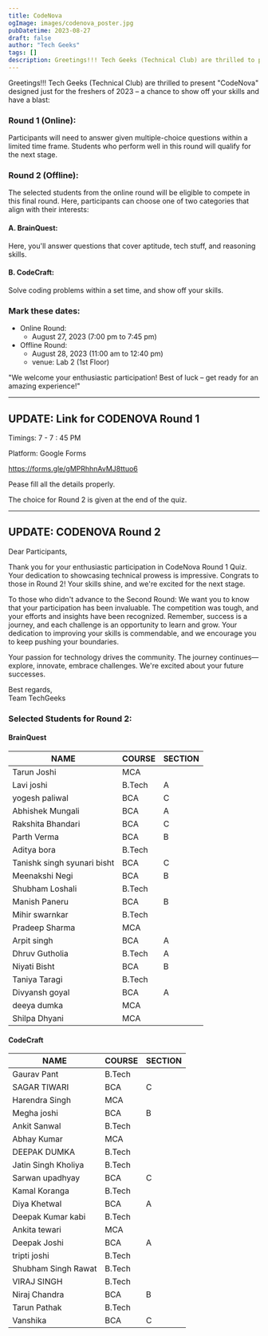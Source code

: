 ```yaml
---
title: CodeNova
ogImage: images/codenova_poster.jpg
pubDatetime: 2023-08-27
draft: false
author: "Tech Geeks"
tags: []
description: Greetings!!! Tech Geeks (Technical Club) are thrilled to present "CodeNova" designed just for the freshers of 2023 – a chance to show off your skills and have a blast
---
```


Greetings!!!
Tech Geeks (Technical Club) are thrilled to present "CodeNova" designed just for the freshers of 2023 – a chance to show off your skills and have a blast:

### Round 1 (Online):

Participants will need to answer given multiple-choice questions within a limited time frame. Students who perform well in this round will qualify for the next stage.

### Round 2 (Offline):

The selected students from the online round will be eligible to compete in this final round. Here, participants can choose one of two categories that align with their interests:

#### A. BrainQuest:

Here, you'll answer questions that cover aptitude, tech stuff, and reasoning skills.

#### B. CodeCraft:

Solve coding problems within a set time, and show off your skills.

### Mark these dates:

- Online Round:
  - August 27, 2023 (7:00 pm to 7:45 pm)
- Offline Round:
  - August 28, 2023 (11:00 am to 12:40 pm)
  - venue: Lab 2 (1st Floor)

"We welcome your enthusiastic participation! Best of luck – get ready for an amazing experience!"

<hr/>

## UPDATE: Link for CODENOVA Round 1

Timings: 7 - 7 : 45 PM

Platform: Google Forms

https://forms.gle/gMPRhhnAvMJ8ttuo6

Pease fill all the details properly.

The choice for Round 2 is given at the end of the quiz.

<hr/>

## UPDATE: CODENOVA Round 2

Dear Participants,

Thank you for your enthusiastic participation in CodeNova Round 1 Quiz. Your dedication to showcasing technical prowess is impressive. Congrats to those in Round 2! Your skills shine, and we're excited for the next stage.

To those who didn't advance to the Second Round: We want you to know that your participation has been invaluable. The competition was tough, and your efforts and insights have been recognized. Remember, success is a journey, and each challenge is an opportunity to learn and grow. Your dedication to improving your skills is commendable, and we encourage you to keep pushing your boundaries.

Your passion for technology drives the community. The journey continues—explore, innovate, embrace challenges. We're excited about your future successes.

Best regards,\
Team TechGeeks

### Selected Students for Round 2:

#### BrainQuest

| NAME                        | COURSE | SECTION |
| --------------------------- | ------ | ------- |
| Tarun Joshi                 | MCA    |         |
| Lavi joshi                  | B.Tech | A       |
| yogesh paliwal              | BCA    | C       |
| Abhishek Mungali            | BCA    | A       |
| Rakshita Bhandari           | BCA    | C       |
| Parth Verma                 | BCA    | B       |
| Aditya bora                 | B.Tech |         |
| Tanishk singh syunari bisht | BCA    | C       |
| Meenakshi Negi              | BCA    | B       |
| Shubham Loshali             | B.Tech |         |
| Manish Paneru               | BCA    | B       |
| Mihir swarnkar              | B.Tech |         |
| Pradeep Sharma              | MCA    |         |
| Arpit singh                 | BCA    | A       |
| Dhruv Gutholia              | B.Tech | A       |
| Niyati Bisht                | BCA    | B       |
| Taniya Taragi               | B.Tech |         |
| Divyansh goyal              | BCA    | A       |
| deeya dumka                 | MCA    |         |
| Shilpa Dhyani               | MCA    |         |

#### CodeCraft

| NAME                | COURSE | SECTION |
| ------------------- | ------ | ------- |
| Gaurav Pant         | B.Tech |         |
| SAGAR TIWARI        | BCA    | C       |
| Harendra Singh      | MCA    |         |
| Megha joshi         | BCA    | B       |
| Ankit Sanwal        | B.Tech |         |
| Abhay Kumar         | MCA    |         |
| DEEPAK DUMKA        | B.Tech |         |
| Jatin Singh Kholiya | B.Tech |         |
| Sarwan upadhyay     | BCA    | C       |
| Kamal Koranga       | B.Tech |         |
| Diya Khetwal        | BCA    | A       |
| Deepak Kumar kabi   | B.Tech |         |
| Ankita tewari       | MCA    |         |
| Deepak Joshi        | BCA    | A       |
| tripti joshi        | B.Tech |         |
| Shubham Singh Rawat | B.Tech |         |
| VIRAJ SINGH         | B.Tech |         |
| Niraj Chandra       | BCA    | B       |
| Tarun Pathak        | B.Tech |         |
| Vanshika            | BCA    | C       |
